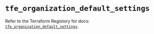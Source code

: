 # `tfe_organization_default_settings`

Refer to the Terraform Registory for docs: [`tfe_organization_default_settings`](https://registry.terraform.io/providers/hashicorp/tfe/0.51.0/docs/resources/organization_default_settings).
